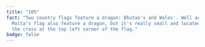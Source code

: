 ```yaml
---
title: "105"
fact: "Two country flags feature a dragon: Bhutan's and Wales'. Well actually,
  Malta's flag also feature a dragon, but it's really small and located inside
  the cross at the top left corner of the flag."
badge: false
---
```

